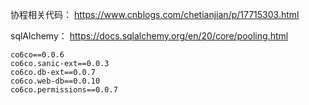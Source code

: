 协程相关代码：
https://www.cnblogs.com/chetianjian/p/17715303.html

sqlAlchemy：
https://docs.sqlalchemy.org/en/20/core/pooling.html


```
co6co==0.0.6
co6co.sanic-ext==0.0.3
co6co.db-ext==0.0.7
co6co.web-db==0.0.10
co6co.permissions==0.0.7

```